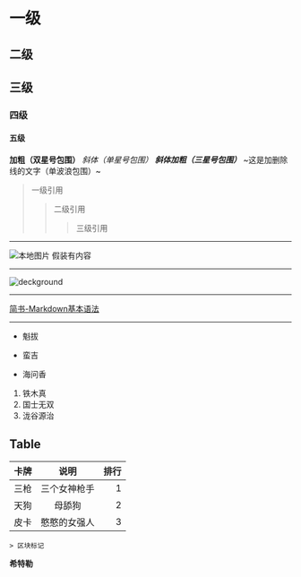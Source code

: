 # 一级
## 二级
## 三级
### 四级
#### 五级
**加粗（双星号包围）**
*斜体（单星号包围）*
***斜体加粗（三星号包围）***
~这是加删除线的文字（单波浪包围）~
>一级引用
>>二级引用
>>>三级引用
---
![本地图片](‪C:\Users\SAMSUNG\Pictures\Chrome背景\501.jpg)
假装有内容
***
![deckground](https://upload-images.jianshu.io/upload_images/6860761-fd2f51090a890873.jpg?imageMogr2/auto-orient/strip|imageView2/2/w/550/format/webp )
***
[简书-Markdown基本语法](https://www.jianshu.com/p/191d1e21f7ed)
***
- 魁拔
+ 蛮吉
* 海问香
1. 铁木真
2. 国士无双
3. 泷谷源治
## **Table**
  卡牌|说明|排行
--|:--:|--:
三枪|三个女神枪手|1
天狗|母舔狗|2
皮卡|憨憨的女强人|3



    > 区块标记
**希特勒**